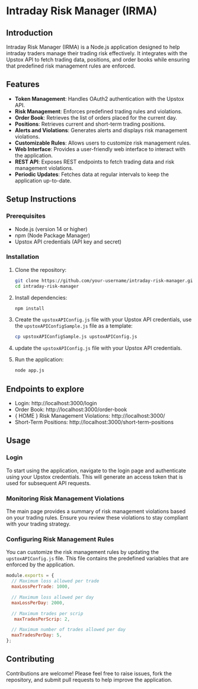 # Intraday Risk Manager (IRMA)

## Introduction

Intraday Risk Manager (IRMA) is a Node.js application designed to help intraday traders manage their trading risk effectively. It integrates with the Upstox API to fetch trading data, positions, and order books while ensuring that predefined risk management rules are enforced.

## Features

- **Token Management**: Handles OAuth2 authentication with the Upstox API.
- **Risk Management**: Enforces predefined trading rules and violations.
- **Order Book**: Retrieves the list of orders placed for the current day.
- **Positions**: Retrieves current and short-term trading positions.
- **Alerts and Violations**: Generates alerts and displays risk management violations.
- **Customizable Rules**: Allows users to customize risk management rules.
- **Web Interface**: Provides a user-friendly web interface to interact with the application.
- **REST API**: Exposes REST endpoints to fetch trading data and risk management violations.
- **Periodic Updates**: Fetches data at regular intervals to keep the application up-to-date.

## Setup Instructions

### Prerequisites

- Node.js (version 14 or higher)
- npm (Node Package Manager)
- Upstox API credentials (API key and secret)

### Installation

1. Clone the repository:

   ```bash
   git clone https://github.com/your-username/intraday-risk-manager.git
   cd intraday-risk-manager

2. Install dependencies:
   ```bash
   npm install

3. Create the `upstoxAPIConfig.js` file with your Upstox API credentials, use the `upstoxAPIConfigSample.js` file as a template:

   ```bash
   cp upstoxAPIConfigSample.js upstoxAPIConfig.js
   ```
4. update the `upstoxAPIConfig.js` file with your Upstox API credentials.

5. Run the application:

   ```bash
   node app.js
   ```
## Endpoints to explore
- Login: http://localhost:3000/login
- Order Book: http://localhost:3000/order-book
- { HOME } Risk Management Violations: http://localhost:3000/
- Short-Term Positions: http://localhost:3000/short-term-positions

## Usage
### Login
To start using the application, navigate to the login page and authenticate using your Upstox credentials. This will generate an access token that is used for subsequent API requests.

### Monitoring Risk Management Violations
The main page provides a summary of risk management violations based on your trading rules. Ensure you review these violations to stay compliant with your trading strategy.

### Configuring Risk Management Rules
You can customize the risk management rules by updating the `upstoxAPIConfig.js` file. This file contains the predefined variables that are enforced by the application.

```javascript
module.exports = {
  // Maximum loss allowed per trade
  maxLossPerTrade: 1000,

  // Maximum loss allowed per day
  maxLossPerDay: 2000,

  // Maximum trades per scrip
   maxTradesPerScrip: 2,

  // Maximum number of trades allowed per day
  maxTradesPerDay: 5,
};
```

## Contributing
Contributions are welcome! Please feel free to raise issues, fork the repository, and submit pull requests to help improve the application.


